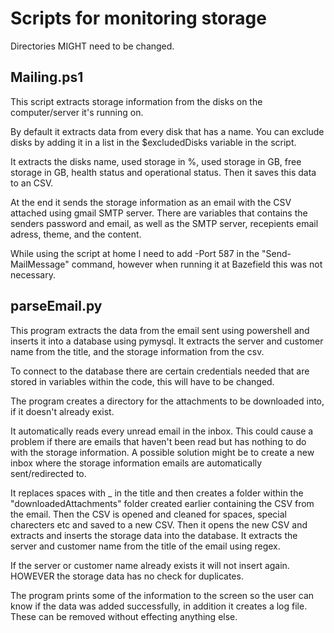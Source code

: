 # Scripts for monitoring storage
Directories MIGHT need to be changed.

## Mailing.ps1
This script extracts storage information from the disks on the computer/server it's running on.

By default it extracts data from every disk that has a name. 
You can exclude disks by adding it in a list in the $excludedDisks variable in the script.

It extracts the disks name, used storage in %, used storage in GB, free storage in GB, health status and operational status. 
Then it saves this data to an CSV.

At the end it sends the storage information as an email with the CSV attached using gmail SMTP server. 
There are variables that contains the senders password and email, as well as the SMTP server, recepients email adress, theme, and the content.

While using the script at home I need to add -Port 587 in the "Send-MailMessage" command, however when running it at Bazefield this was not necessary. 

## parseEmail.py
This program extracts the data from the email sent using powershell and inserts it into a database using pymysql. It extracts the server and customer name from the title, and the storage information from the csv. 

To connect to the database there are certain credentials needed that are stored in variables within the code, this will have to be changed. 

The program creates a directory for the attachments to be downloaded into, if it doesn't already exist.

It automatically reads every unread email in the inbox. This could cause a problem if there are emails that haven't been read but has nothing to do with the storage information. A possible solution might be to create a new inbox where the storage information emails are automatically sent/redirected to.

It replaces spaces with _ in the title and then creates a folder within the "downloadedAttachments" folder created earlier containing the CSV from the email. Then the CSV is opened and cleaned for spaces, special charecters etc and saved to a new CSV. Then it opens the new CSV and extracts and inserts the storage data into the database. It extracts the server and customer name from the title of the email using regex. 

If the server or customer name already exists it will not insert again. HOWEVER the storage data has no check for duplicates. 

The program prints some of the information to the screen so the user can know if the data was added successfully, in addition it creates a log file. These can be removed without effecting anything else. 

